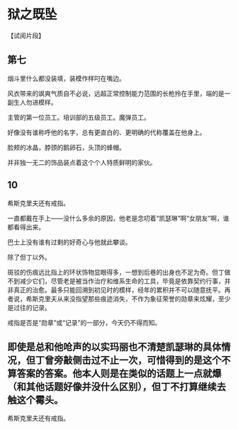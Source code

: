 # 狱之既坠
【试阅片段】
## 第七

烟斗里什么都没装填，装模作样叼在嘴边。

风衣带来的飒爽气质自不必说，远超正常控制能力范围的长枪拎在手里，端的是一副生人勿进模样。

主管的第一位员工。培训部的五级员工。魔弹员工。

好像没有谁称呼他的名字，总有更直白的、更明确的代称覆盖在他身上。

脸颊的冰晶，脖颈的鹅卵石，头顶的蜂帽。

并非独一无二的饰品装点着这个个人特质鲜明的家伙。

## 10
希斯克里夫还有戒指。

一直都戴在手上——没什么多余的原因，他老是念叨着“凯瑟琳”啊“女朋友”啊，谁都看得出来。

巴士上没有谁有过剩的好奇心与他就此攀谈。

除了但丁以外。

斑驳的伤痕远比指上的环状饰物显眼得多，一想到后巷的出身也不足为奇。但丁做不到减少它们，尽管老是被当作治疗和维系生命的工具，毕竟是依靠契约行事，并非真正的治愈。最多只能回溯到初见时的模样，经年的累积并不可以随意抚平。再者说，希斯克里夫从来没指望那些痕迹消失，不作为象征荣誉的勋章来炫耀，至少是过往的记录。

戒指是否是“勋章”或“记录”的一部分，今天仍不得而知。

即使是总和他呛声的以实玛丽也不清楚凯瑟琳的具体情况，但丁曾旁敲侧击过不止一次，可惜得到的是这个不算答案的答案。他本人则是在类似的话题上一点就爆（和其他话题好像并没什么区别），但丁不打算继续去触这个霉头。
---

希斯克里夫还有戒指。

